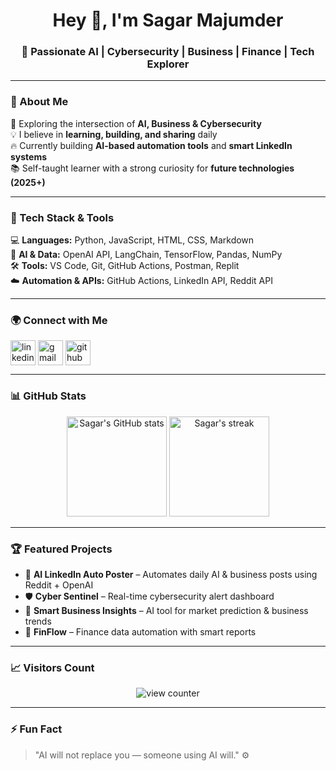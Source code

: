<h1 align="center">Hey 👋, I'm Sagar Majumder</h1>
<h3 align="center">🚀 Passionate AI | Cybersecurity | Business | Finance | Tech Explorer</h3>

---

### 💫 About Me  
🎯 Exploring the intersection of **AI, Business & Cybersecurity**  
💡 I believe in **learning, building, and sharing** daily  
🔥 Currently building **AI-based automation tools** and **smart LinkedIn systems**  
📚 Self-taught learner with a strong curiosity for **future technologies (2025+)**

---

### 🧠 Tech Stack & Tools  
💻 **Languages:** Python, JavaScript, HTML, CSS, Markdown  
🤖 **AI & Data:** OpenAI API, LangChain, TensorFlow, Pandas, NumPy  
🛠️ **Tools:** VS Code, Git, GitHub Actions, Postman, Replit  
☁️ **Automation & APIs:** GitHub Actions, LinkedIn API, Reddit API  

---

### 🌍 Connect with Me  
<p align="left">
<a href="https://www.linkedin.com/in/sagar-majumder-9355b6377" target="blank"><img align="center" src="https://skillicons.dev/icons?i=linkedin" alt="linkedin" height="40" /></a>
<a href="mailto:sagarm.work@gmail.com" target="blank"><img align="center" src="https://skillicons.dev/icons?i=gmail" alt="gmail" height="40" /></a>
<a href="https://github.com/sagarmajumder2021-afk" target="blank"><img align="center" src="https://skillicons.dev/icons?i=github" alt="github" height="40" /></a>
</p>

---

### 📊 GitHub Stats  
<p align="center">
  <img src="https://github-readme-stats.vercel.app/api?username=sagarmajumder2021-afk&show_icons=true&theme=radical" alt="Sagar's GitHub stats" height="160" />
  <img src="https://github-readme-streak-stats.herokuapp.com/?user=sagarmajumder2021-afk&theme=radical" alt="Sagar's streak" height="160" />
</p>

---

### 🏆 Featured Projects  
- 🤖 **AI LinkedIn Auto Poster** – Automates daily AI & business posts using Reddit + OpenAI  
- 🛡️ **Cyber Sentinel** – Real-time cybersecurity alert dashboard  
- 💼 **Smart Business Insights** – AI tool for market prediction & business trends  
- 💸 **FinFlow** – Finance data automation with smart reports  

---

### 📈 Visitors Count  
<p align="center">
  <img src="https://komarev.com/ghpvc/?username=sagarmajumder2021-afk&label=Profile%20views&color=blueviolet&style=flat" alt="view counter"/>
</p>

---

### ⚡ Fun Fact  
> "AI will not replace you — someone using AI will." ⚙️